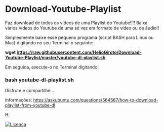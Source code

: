 # Download-Youtube-Playlist
Faz download de todos os vídeos de uma Playlist do Youtube!!!! Baixa vários vídeos do Youtube de uma só vez em formato de vídeo ou de áudio!!

Simplesmente baixe esse pequeno programa (script BASH para Linux ou Mac) digitando no seu Terminal o seguinte:

 <strong>wget https://raw.githubusercontent.com/HelioGiroto/Download-Youtube-Playlist/master/youtube-dl-playlist.sh</strong>

Em seguida, execute-o no Terminal digitando:

### <strong>bash youtube-dl-playlist.sh </strong>

Disfrute e compartilhe...

Informações: https://askubuntu.com/questions/564567/how-to-download-playlist-from-youtube-dl

H.

<a href="https://github.com/HelioGiroto/Download-Youtube-Playlist/blob/master/LICENSE" target="_blank"><img src="https://img.shields.io/badge/license-MIT-blue.svg?style=flat-square" alt="Licença"></a> 
